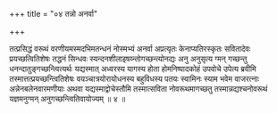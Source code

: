 +++
title = "०४ तन्नो अनर्वा"

+++

तत्प्रसिद्धं वरूथं वरणीयमस्मदभिमतन्धनं नोस्मभ्यं अनर्वा अप्रत्यृतः केनाप्यतिरस्कृतः सवितादेवः प्रयच्छत्वितिशेषः तद्धनं सिन्धवः स्यन्दनशीलाइषय्न्तोगच्छन्त्योनद्यः अनु अनुसृत्य ग्मन् गच्छन्तु धनन्दातुङ्गच्छन्त्वित्यर्थः यद्यस्मात् अध्वरस्य यागस्य होता होमनिष्पादकोहं उपवोचे उपेत्य ब्रवीमि तस्मात्तत्प्रयच्छन्त्वितिशेषः वयञ्चात्रयोरायोधनस्य बहुविधस्य पतयः स्वामिनः स्याम भवेम वाजरत्नाः अन्नेनबलेनवारमणीयाः अथवा यद्यस्माद्वोचेस्तौमि तस्मात्सविता नोवरूथमागच्छतु तस्मान्नद्यश्चनोवरूथं यज्ञमनुग्मन् अनुगच्छन्त्वितिवायोज्यम् ॥ ४ ॥